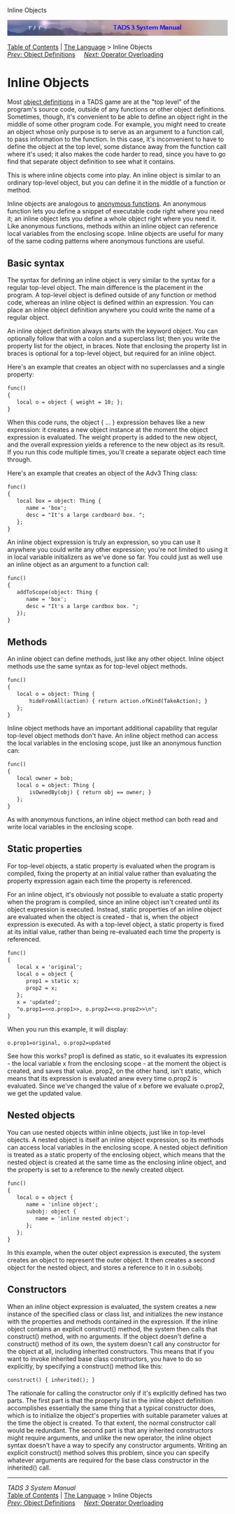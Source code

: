 Inline Objects

<div class="topbar">

<img src="topbar.jpg" data-border="0" />

</div>

<div class="nav">

<a href="toc.htm" class="nav">Table of Contents</a> \|
<a href="langsec.htm" class="nav">The Language</a> \> Inline Objects  
<span class="navnp"><a href="objdef.htm" class="nav"><em>Prev:</em> Object Definitions</a>
    <a href="opoverload.htm" class="nav"><em>Next:</em> Operator
Overloading</a>     </span>

</div>

<div class="main">

# Inline Objects

Most [object definitions](objdef.htm) in a TADS game are at the "top
level" of the program's source code, outside of any functions or other
object definitions. Sometimes, though, it's convenient to be able to
define an object right in the middle of some other program code. For
example, you might need to create an object whose only purpose is to
serve as an argument to a function call, to pass information to the
function. In this case, it's inconvenient to have to define the object
at the top level, some distance away from the function call where it's
used; it also makes the code harder to read, since you have to go find
that separate object definition to see what it contains.

This is where inline objects come into play. An inline object is similar
to an ordinary top-level object, but you can define it in the middle of
a function or method.

Inline objects are analogous to [anonymous functions](anonfn.htm). An
anonymous function lets you define a snippet of executable code right
where you need it; an inline object lets you define a whole object right
where you need it. Like anonymous functions, methods within an inline
object can reference local variables from the enclosing scope. Inline
objects are useful for many of the same coding patterns where anonymous
functions are useful.

## Basic syntax

The syntax for defining an inline object is very similar to the syntax
for a regular top-level object. The main difference is the placement in
the program. A top-level object is defined outside of any function or
method code, whereas an inline object is defined within an expression.
You can place an inline object definition anywhere you could write the
name of a regular object.

An inline object definition always starts with the keyword
<span class="code">object</span>. You can optionally follow that with a
colon and a superclass list; then you write the property list for the
object, in braces. Note that enclosing the property list in braces is
optional for a top-level object, but required for an inline object.

Here's an example that creates an object with no superclasses and a
single property:

<div class="code">

    func()
    {
       local o = object { weight = 10; };
    }

</div>

When this code runs, the <span class="code">object { ... }</span>
expression behaves like a <span class="code">new</span> expression: it
creates a new object instance at the moment the
<span class="code">object</span> expression is evaluated. The
<span class="code">weight</span> property is added to the new object,
and the overall expression yields a reference to the new object as its
result. If you run this code multiple times, you'll create a separate
object each time through.

Here's an example that creates an object of the Adv3 Thing class:

<div class="code">

    func()
    {
       local box = object: Thing {
          name = 'box';
          desc = "It's a large cardboard box. ";
       };
    }

</div>

An inline object expression is truly an expression, so you can use it
anywhere you could write any other expression; you're not limited to
using it in local variable initializers as we've done so far. You could
just as well use an inline object as an argument to a function call:

<div class="code">

    func()
    {
       addToScope(object: Thing {
          name = 'box';
          desc = "It's a large cardbox box. ";
       });
    }

</div>

## Methods

An inline object can define methods, just like any other object. Inline
object methods use the same syntax as for top-level object methods.

<div class="code">

    func()
    {
       local o = object: Thing {
           hideFromAll(action) { return action.ofKind(TakeAction); }
       };
    }

</div>

Inline object methods have an important additional capability that
regular top-level object methods don't have. An inline object method can
access the local variables in the enclosing scope, just like an
anonymous function can:

<div class="code">

    func()
    {
       local owner = bob;
       local o = object: Thing {
           isOwnedBy(obj) { return obj == owner; }
       };
    }

</div>

As with anonymous functions, an inline object method can both read and
write local variables in the enclosing scope.

## Static properties

For top-level objects, a static property is evaluated when the program
is compiled, fixing the property at an initial value rather than
evaluating the property expression again each time the property is
referenced.

For an inline object, it's obviously not possible to evaluate a static
property when the program is compiled, since an inline object isn't
created until its <span class="code">object</span> expression is
executed. Instead, static properties of an inline object are evaluated
when the object is created - that is, when the
<span class="code">object</span> expression is executed. As with a
top-level object, a static property is fixed at its initial value,
rather than being re-evaluated each time the property is referenced.

<div class="code">

    func()
    {
       local x = 'original';
       local o = object {
          prop1 = static x;
          prop2 = x;
       };
       x = 'updated';
       "o.prop1=<<o.prop1>>, o.prop2=<<o.prop2>>\n";
    }

</div>

When you run this example, it will display:

<div class="code">

    o.prop1=original, o.prop2=updated

</div>

See how this works? prop1 is defined as static, so it evaluates its
expression - the local variable <span class="code">x</span> from the
enclosing scope - at the moment the object is created, and saves that
value. prop2, on the other hand, isn't static, which means that its
expression is evaluated anew every time
<span class="code">o.prop2</span> is evaluated. Since we've changed the
value of <span class="code">x</span> before we evaluate
<span class="code">o.prop2</span>, we get the updated value.

## Nested objects

You can use nested objects within inline objects, just like in top-level
objects. A nested object is itself an inline object expression, so its
methods can access local variables in the enclosing scope. A nested
object definition is treated as a static property of the enclosing
object, which means that the nested object is created at the same time
as the enclosing inline object, and the property is set to a reference
to the newly created object.

<div class="code">

    func()
    {
       local o = object {
          name = 'inline object';
          subobj: object {
             name = 'inline nested object';
          };
       };
    }

</div>

In this example, when the outer <span class="code">object</span>
expression is executed, the system creates an object to represent the
outer object. It then creates a second object for the nested object, and
stores a reference to it in <span class="code">o.subobj</span>.

## Constructors

When an inline object expression is evaluated, the system creates a new
instance of the specified class or class list, and initializes the new
instance with the properties and methods contained in the expression. If
the inline object contains an explicit
<span class="code">construct()</span> method, the system then calls that
<span class="code">construct()</span> method, with no arguments. If the
object doesn't define a <span class="code">construct()</span> method of
its own, the system doesn't call any constructor for the object at all,
including inherited constructors. This means that if you want to invoke
inherited base class constructors, you have to do so explicitly, by
specifying a <span class="code">construct()</span> method like this:

<div class="code">

    construct() { inherited(); }

</div>

The rationale for calling the constructor only if it's explicitly
defined has two parts. The first part is that the property list in the
inline object definition accomplishes essentially the same thing that a
typical constructor does, which is to initialize the object's properties
with suitable parameter values at the time the object is created. To
that extent, the normal constructor call would be redundant. The second
part is that any inherited constructors might require arguments, and
unlike the <span class="code">new</span> operator, the inline object
syntax doesn't have a way to specify any constructor arguments. Writing
an explicit <span class="code">construct()</span> method solves this
problem, since you can specify whatever arguments are required for the
base class constructor in the <span class="code">inherited()</span>
call.

</div>

------------------------------------------------------------------------

<div class="navb">

*TADS 3 System Manual*  
<a href="toc.htm" class="nav">Table of Contents</a> \|
<a href="langsec.htm" class="nav">The Language</a> \> Inline Objects  
<span class="navnp"><a href="objdef.htm" class="nav"><em>Prev:</em> Object Definitions</a>
    <a href="opoverload.htm" class="nav"><em>Next:</em> Operator
Overloading</a>     </span>

</div>
